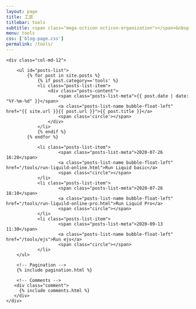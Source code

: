 ```yaml
---
layout: page
title: 工具
titlebar: tools
subtitle: <span class="mega-octicon octicon-organization"></span>&nbsp;&nbsp; 有用的工具
menu: tools
css: ['blog-page.css']
permalink: /tools/
---
```


<div class="row">

    <div class="col-md-12">

        <ul id="posts-list">
            {% for post in site.posts %}
                {% if post.category=='tools' %}
                <li class="posts-list-item">
                    <div class="posts-content">
                        <span class="posts-list-meta">{{ post.date | date: "%Y-%m-%d" }}</span>
                        <a class="posts-list-name bubble-float-left" href="{{ site.url }}{{ post.url }}">{{ post.title }}</a>
                        <span class='circle'></span>
                    </div>
                </li>
                {% endif %}
            {% endfor %}

                <li class="posts-list-item">
                        <span class="posts-list-meta">2020-07-26 16:28</span>
                        <a class="posts-list-name bubble-float-left" href="/tools/run-liquild-online.html">Run Liquid basic</a>
                        <span class="circle"></span>
                </li>
                <li class="posts-list-item">
                        <span class="posts-list-meta">2020-07-26 18:10</span>                
                        <a class="posts-list-name bubble-float-left" href="/tools/run-liquild-online-pro.html">Run Liquid Pro</a>
                        <span class="circle"></span>                        
                </li>
                <li class="posts-list-item">
                        <span class="posts-list-meta">2020-09-13 11:30</span>                
                        <a class="posts-list-name bubble-float-left" href="/tools/ejs">Run ejs</a>
                        <span class="circle"></span>                        
                </li>                            
        </ul> 

        <!-- Pagination -->
        {% include pagination.html %}

        <!-- Comments -->
       <div class="comment">
         {% include comments.html %}
       </div>
    </div>

</div>
<script>
    $(document).ready(function(){

        // Enable bootstrap tooltip
        $("body").tooltip({ selector: '[data-toggle=tooltip]' });

    });
</script>